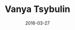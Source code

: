 ---
layout: site
title: "Vanya Tsybulin"
date: 2016-03-27
categories: [community]
version: 1.5.7
major: 1
minor: 5
patch: 7
slug: vanya-tsybulin
link: http://vtsybulin.in.ua/
permalink: /sites/:slug
---